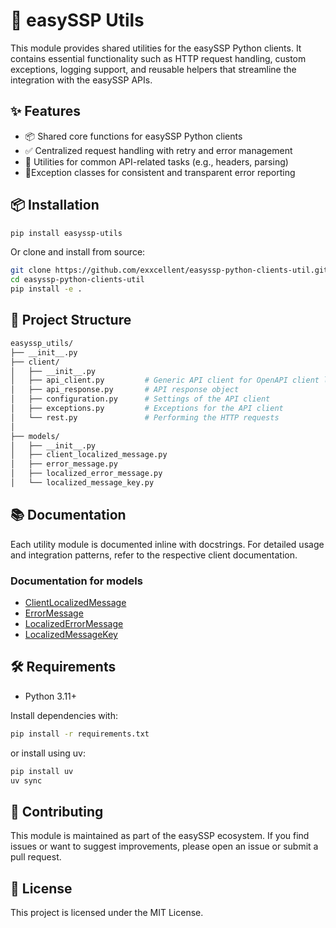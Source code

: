 # 🔧 easySSP Utils

This module provides shared utilities for the easySSP Python clients. It contains essential functionality such as HTTP
request handling, custom exceptions, logging support, and reusable helpers that streamline the integration with the
easySSP APIs.

## ✨ Features

- 📦 Shared core functions for easySSP Python clients
- ✅ Centralized request handling with retry and error management
- 🧰 Utilities for common API-related tasks (e.g., headers, parsing)
- 🚨Exception classes for consistent and transparent error reporting

## 📦 Installation

```bash
pip install easyssp-utils
```

Or clone and install from source:

```bash
git clone https://github.com/exxcellent/easyssp-python-clients-util.git
cd easyssp-python-clients-util
pip install -e .
```

## 📁 Project Structure

```bash
easyssp_utils/
├── __init__.py
├── client/
│   ├── __init__.py
│   ├── api_client.py         # Generic API client for OpenAPI client library builds
│   ├── api_response.py       # API response object
│   ├── configuration.py      # Settings of the API client
│   ├── exceptions.py         # Exceptions for the API client
│   └── rest.py               # Performing the HTTP requests
│
├── models/
│   ├── __init__.py
│   ├── client_localized_message.py       
│   ├── error_message.py        
│   ├── localized_error_message.py        
│   └── localized_message_key.py          
```

## 📚 Documentation

Each utility module is documented inline with docstrings. For detailed usage and integration patterns, refer to the
respective client documentation.

### Documentation for models

- [ClientLocalizedMessage](/docs/ClientLocalizedMessage.md)
- [ErrorMessage](/docs/ErrorMessage.md)
- [LocalizedErrorMessage](/docs/LocalizedErrorMessage.md)
- [LocalizedMessageKey](/docs/LocalizedMessageKey.md)

## 🛠️ Requirements

- Python 3.11+

Install dependencies with:

```bash
pip install -r requirements.txt
```

or install using uv:

```bash
pip install uv
uv sync
```

## 🤝 Contributing

This module is maintained as part of the easySSP ecosystem. If you find issues or want to suggest improvements, please
open an issue or submit a pull request.

## 📄 License

This project is licensed under the MIT License.